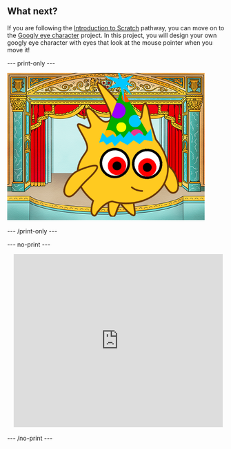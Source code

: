 ## What next?

If you are following the [Introduction to Scratch](https://projects.raspberrypi.org/en/pathways/scratch-intro) pathway, you can move on to the [Googly eye character](https://projects.raspberrypi.org/en/projects/googly-eye-character) project. In this project, you will design your own googly eye character with eyes that look at the mouse pointer when you move it!

--- print-only ---

![The 'Googly eye character' title page.](images/googly-eye-character.png)

--- /print-only ---

--- no-print ---

<div class="scratch-preview" style="margin-left: 15px;">
  <iframe allowtransparency="true" width="485" height="402" src="https://scratch.mit.edu/projects/embed/495141114/?autostart=false" frameborder="0"></iframe>
</div>

--- /no-print ---
